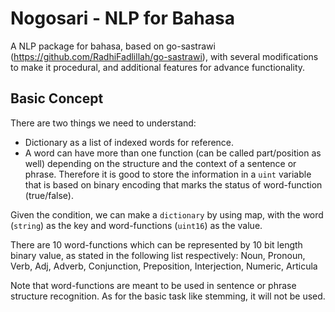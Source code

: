 # Nogosari - NLP for Bahasa
A NLP package for bahasa, based on go-sastrawi (https://github.com/RadhiFadlillah/go-sastrawi),
with several modifications to make it procedural, and additional features for advance functionality.

## Basic Concept
There are two things we need to understand:
- Dictionary as a list of indexed words for reference.
- A word can have more than one function (can be called part/position as well)
depending on the structure and the context of a sentence or phrase. Therefore
it is good to store the information in a `uint` variable that is based on
binary encoding that marks the status of word-function (true/false).

Given the condition, we can make a `dictionary` by using map, with the word
(`string`) as the key and word-functions (`uint16`) as the value.

There are 10 word-functions which can be represented by 10 bit length binary
value, as stated in the following list respectively:
Noun, Pronoun, Verb, Adj, Adverb, Conjunction, Preposition, Interjection,
Numeric, Articula

Note that word-functions are meant to be used in sentence or phrase structure
recognition. As for the basic task like stemming, it will not be used.